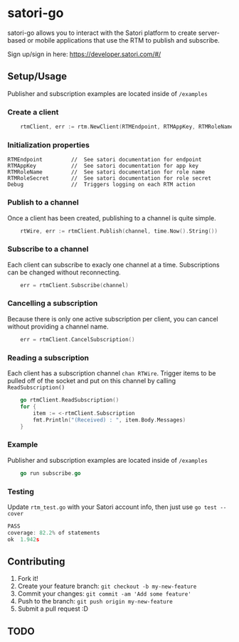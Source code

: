 # satori-go

satori-go allows you to interact with the Satori platform to create server-based or mobile applications that use the RTM to publish and subscribe.

Sign up/sign in here: https://developer.satori.com/#/

## Setup/Usage

Publisher and subscription examples are located inside of `/examples`

### Create a client

```go
	rtmClient, err := rtm.NewClient(RTMEndpoint, RTMAppKey, RTMRoleName, RTMRoleSecret, true)
```

### Initialization properties
	RTMEndpoint   		//	See satori documentation for endpoint
	RTMAppKey     		//	See satori documentation for app key
	RTMRoleName   		//	See satori documentation for role name
	RTMRoleSecret 		//	See satori documentation for role secret
	Debug				//	Triggers logging on each RTM action


### Publish to a channel
Once a client has been created, publishing to a channel is quite simple. 

```go
	rtWire, err := rtmClient.Publish(channel, time.Now().String())
```

### Subscribe to a channel
Each client can subscribe to exacly one channel at a time. Subscriptions can be changed without reconnecting. 

```go
	err = rtmClient.Subscribe(channel)
```

### Cancelling a subscription
Because there is only one active subscription per client, you can cancel without providing a channel name.

```go
	err = rtmClient.CancelSubscription()
```

### Reading a subscription
Each client has a subscription channel `chan RTWire`. Trigger items to be pulled off of the socket and put on this channel by calling `ReadSubscription()`
```go
	go rtmClient.ReadSubscription()
	for {
		item := <-rtmClient.Subscription
		fmt.Println("(Received) : ", item.Body.Messages)
	}
```

### Example
Publisher and subscription examples are located inside of `/examples`

```go
	go run subscribe.go
```

###	Testing
Update `rtm_test.go` with your Satori account info, then just use `go test --cover`

```go
PASS
coverage: 82.2% of statements
ok	1.942s
```

## Contributing

1. Fork it!
2. Create your feature branch: `git checkout -b my-new-feature`
3. Commit your changes: `git commit -am 'Add some feature'`
4. Push to the branch: `git push origin my-new-feature`
5. Submit a pull request :D


## TODO

